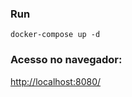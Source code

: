 ### Run

```
docker-compose up -d 
```


### Acesso no navegador:

[http://localhost:8080/](http://localhost:8080/)
